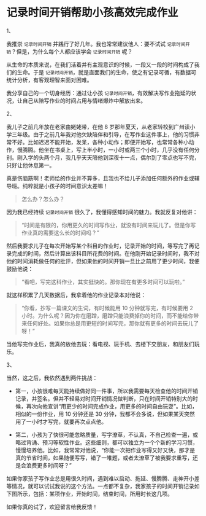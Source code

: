 # 记录时间开销帮助小孩高效完成作业

1、

我推崇 `记录时间开销` 并践行了好几年。我也常常建议他人：要不试试 `记录时间开销`？但是，为什么每个人都应该学会 `记录时间开销` 呢？

从生命的本质来说，在我们活着并有主观意识的时候，一段又一段的时间构成了我们的生命。于是 `记录时间开销`，就是直面我们的生命，使之有记录可循，有数据可统计分析，有客观理智来面对困难。

我分享自己的一个切身经历：通过让小孩 `记录时间开销`，有效解决写作业拖延的状况，让自己从陪写作业的时间占用与情绪爆炸中解放出来。

2、

我儿子之前几年放在老家由姥姥带，在他 8 岁那年夏天，从老家转校到广州读小学三年级。由于之前几年我对他欠缺陪伴和引导，在写作业这件事上，他的习惯非常不好。比如迟迟不能开始，发呆，各种小动作；即便开始写，也常常各种小动作，慢腾腾。他坐在书桌上，写上半小时，一小时或两三个小时，几乎没有任何分别。刚入学的头两个月，我几乎天天陪他到深夜十一点，偶尔到了零点也写不完，只好让他休息第一。

真是伤脑筋啊！老师给的作业并不算多，且我也不给儿子添加任何额外的作业或辅导班。纯粹就是小孩子的时间意识太差嘛！

> 怎么办？怎么办？

因为我已经持续 `记录时间开销` 很久了，我懂得感知时间的魅力。我就反复对他讲：

> “时间是有限的，你用更久的时间写作业，就没有时间来玩儿了。但是你写作业真的需要这么长的时间吗？”

然后我要求儿子在每次开始写某个科目的作业时，记录开始的时间，等写完了再记录完成的时间，然后计算出该科目所花费的时间。在他刚开始记录时间时，我不对他的时间消耗做任何的批评，但如果他的时间开销一旦比之前用了更少时间，我便鼓励他说：

> “看吧，写完这科作业，其实挺快的。那你现在有更多时间可以玩啦。”

就这样积累了几天数据后，我拿着他的作业记录本对他说：

> “你看，抄写一篇课文的生词，有时候能用 10 分钟就写完，有时候要用 2 小时。为什么呢？因为你在磨蹭，磨蹭只能浪费掉你的时间，而不能给你带来任何好处。如果你总是用更短的时间写完，那你就有更多的时间去玩儿了呀！”

当他写完作业后，我真的放他去玩：看电视、玩手机、去楼下交朋友，和朋友们玩乐。

3、

当然，这之后，我依然遇到两件挑战：

- 第一，小孩很难每天能持续做好同一件事，所以我需要每天检查他的时间开销记录，并签名。但并不轻易对时间开销情况做判断，只在时间开销特别大的时候，再次向他宣讲“用更少的时间完成作业，用更多的时间自由玩耍”。比如，相似的一份作业，用 10 分钟还是 30 分钟，我都不会多说，但如果某天突然用了一小时才写完，就要再次点点他。

- 第二，小孩为了快很可能忽略质量，写字潦草，不认真，不自己检查一遍，或略过背诵、预习等软性作业。这些细则，都可以独立为一个个新的学习习惯，慢慢培养他。比如，我常常对他说，“你能一次把作业写得又好又快，那才是真的节省时间，如果随便写写，错了一堆题，或者太潦草了被我要求重写，还是会浪费更多时间呀？”

如果你家孩子写作业总是用很久时间，遇到难以启动、拖延、慢腾腾、走神开小差等情况，就可以试试我说的这个方法。一点都不复杂，我家孩子的时间开销记录如下图所示，包括：某项作业，开始时间，结束时间，所用时长这几项。

如果你真的试了，欢迎留言给我反馈！

<!---

tags: #亲子教育 #记录时间开销

created_at: 2019-05-05

updated_at: 2021-06-19

--->